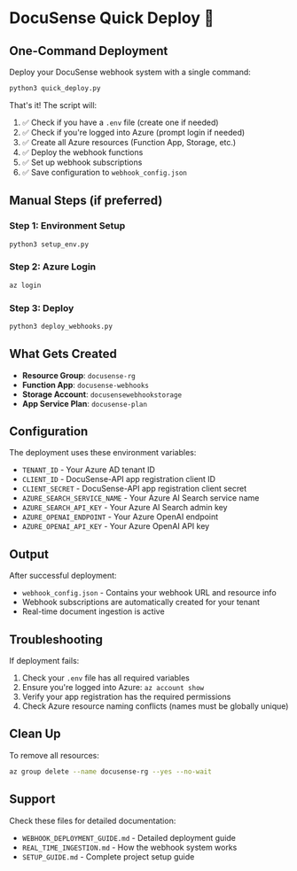 # DocuSense Quick Deploy 🚀

## One-Command Deployment

Deploy your DocuSense webhook system with a single command:

```bash
python3 quick_deploy.py
```

That's it! The script will:

1. ✅ Check if you have a `.env` file (create one if needed)
2. ✅ Check if you're logged into Azure (prompt login if needed)
3. ✅ Create all Azure resources (Function App, Storage, etc.)
4. ✅ Deploy the webhook functions
5. ✅ Set up webhook subscriptions
6. ✅ Save configuration to `webhook_config.json`

## Manual Steps (if preferred)

### Step 1: Environment Setup

```bash
python3 setup_env.py
```

### Step 2: Azure Login

```bash
az login
```

### Step 3: Deploy

```bash
python3 deploy_webhooks.py
```

## What Gets Created

- **Resource Group**: `docusense-rg`
- **Function App**: `docusense-webhooks`
- **Storage Account**: `docusensewebhookstorage`
- **App Service Plan**: `docusense-plan`

## Configuration

The deployment uses these environment variables:

- `TENANT_ID` - Your Azure AD tenant ID
- `CLIENT_ID` - DocuSense-API app registration client ID
- `CLIENT_SECRET` - DocuSense-API app registration client secret
- `AZURE_SEARCH_SERVICE_NAME` - Your Azure AI Search service name
- `AZURE_SEARCH_API_KEY` - Your Azure AI Search admin key
- `AZURE_OPENAI_ENDPOINT` - Your Azure OpenAI endpoint
- `AZURE_OPENAI_API_KEY` - Your Azure OpenAI API key

## Output

After successful deployment:

- `webhook_config.json` - Contains your webhook URL and resource info
- Webhook subscriptions are automatically created for your tenant
- Real-time document ingestion is active

## Troubleshooting

If deployment fails:

1. Check your `.env` file has all required variables
2. Ensure you're logged into Azure: `az account show`
3. Verify your app registration has the required permissions
4. Check Azure resource naming conflicts (names must be globally unique)

## Clean Up

To remove all resources:

```bash
az group delete --name docusense-rg --yes --no-wait
```

## Support

Check these files for detailed documentation:

- `WEBHOOK_DEPLOYMENT_GUIDE.md` - Detailed deployment guide
- `REAL_TIME_INGESTION.md` - How the webhook system works
- `SETUP_GUIDE.md` - Complete project setup guide
